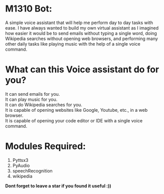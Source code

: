 # M1310 Bot:
A simple voice assistant that will help me perform day to day tasks with ease. I have always wanted to build my own virtual assistant as I imagined how easier it would be to send emails without typing a single word, doing Wikipedia searches without opening web browsers, and performing many other daily tasks like playing music with the help of a single voice command. 

# What can this Voice assistant do for you?
It can send emails for you.<br>
It can play music for you.<br>
It can do Wikipedia searches for you.<br>
It is capable of opening websites like Google, Youtube, etc., in a web browser.<br>
It is capable of opening your code editor or IDE with a single voice command.<br>

# Modules Required:
1) Pyttsx3<br>
2) PyAudio<br>
3) speechRecognition<br>
4) wikipedia<br>


<b>Dont forget to leave a star if you found it useful :))</b>

